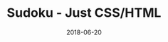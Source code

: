 ---
title: 'Sudoku - Just CSS/HTML'
description: 'Complete a sudoku puzzle without Javascript or server-side interaction.'
gametype: 'easy'
gameid: 13
date: 2018-06-20
tags: []
draft: false
type: 'games'
num19: [{'idx':1,'arr1':[1,2,3,4,5,6,7,8,9],'arr2':[1,2,3,4,5,6,7,8,9]},{'idx':2,'arr1':[1,2,3,4,5,6,7,8,9],'arr2':[1,2,3,4,5,6,7,8,9]},{'idx':3,'arr1':[1,2,3,4,5,6,7,8,9],'arr2':[1,2,3,4,5,6,7,8,9]},{'idx':4,'arr1':[1,2,3,4,5,6,7,8,9],'arr2':[1,2,3,4,5,6,7,8,9]},{'idx':5,'arr1':[1,2,3,4,5,6,7,8,9],'arr2':[1,2,3,4,5,6,7,8,9]},{'idx':6,'arr1':[1,2,3,4,5,6,7,8,9],'arr2':[1,2,3,4,5,6,7,8,9]},{'idx':7,'arr1':[1,2,3,4,5,6,7,8,9],'arr2':[1,2,3,4,5,6,7,8,9]},{'idx':8,'arr1':[1,2,3,4,5,6,7,8,9],'arr2':[1,2,3,4,5,6,7,8,9]},{'idx':9,'arr1':[1,2,3,4,5,6,7,8,9],'arr2':[1,2,3,4,5,6,7,8,9]}]
puzzle: [[0, 0, 0, 0, 3, 0, 0, 1, 9], [0, 0, 0, 5, 0, 1, 2, 0, 0], [0, 0, 3, 0, 6, 0, 0, 8, 0], [0, 0, 0, 0, 0, 8, 6, 2, 0], [0, 0, 0, 0, 0, 0, 0, 0, 0], [0, 5, 9, 3, 0, 0, 0, 0, 0], [0, 3, 0, 0, 7, 0, 5, 0, 0], [0, 0, 4, 6, 0, 3, 0, 0, 0], [6, 8, 0, 0, 1, 0, 0, 0, 0]]
layout: 'sudokucssstatic'
---